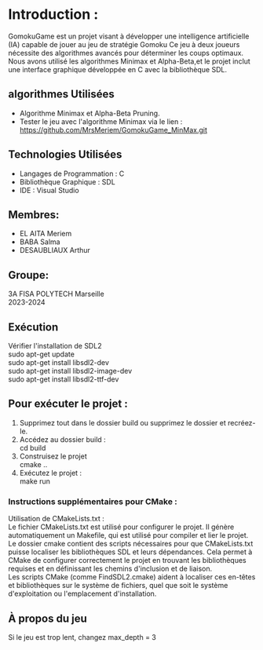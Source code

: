 # **Introduction :**

GomokuGame est un projet visant à développer une intelligence artificielle (IA) 
capable de jouer au jeu de stratégie Gomoku Ce jeu à deux joueurs nécessite des 
algorithmes avancés pour déterminer les coups optimaux. Nous avons utilisé les algorithmes 
Minimax et Alpha-Beta,et le projet inclut une interface graphique développée en C avec 
la bibliothèque SDL.  

##  algorithmes Utilisées
- Algorithme Minimax et Alpha-Beta Pruning.
- Tester le jeu avec l'algorithme Minimax via le lien :
  https://github.com/MrsMeriem/GomokuGame_MinMax.git
  
## Technologies Utilisées  
- Langages de Programmation : C   
- Bibliothèque Graphique : SDL   
- IDE : Visual Studio   


## Membres:  
- EL AITA Meriem   
- BABA Salma   
- DESAUBLIAUX Arthur  
## Groupe:    
3A FISA POLYTECH Marseille  
2023-2024   
   
## Exécution  
Vérifier l'installation de SDL2   
sudo apt-get update   
sudo apt-get install libsdl2-dev   
sudo apt-get install libsdl2-image-dev   
sudo apt-get install libsdl2-ttf-dev   


## Pour exécuter le projet :   
1. Supprimez tout dans le dossier build ou supprimez le dossier et recréez-le.   
2. Accédez au dossier build :   
cd build   
3. Construisez le projet   
cmake ..   
4. Exécutez le projet :   
make run    

### Instructions supplémentaires pour CMake :   
Utilisation de CMakeLists.txt :   
Le fichier CMakeLists.txt est utilisé pour configurer le projet. Il génère automatiquement un Makefile,
qui est utilisé pour compiler et lier le projet.   
Le dossier cmake contient des scripts nécessaires pour que CMakeLists.txt puisse localiser les bibliothèques 
SDL et leurs dépendances. Cela permet à CMake de configurer correctement le projet en trouvant les bibliothèques 
requises et en définissant les chemins d'inclusion et de liaison.   
Les scripts CMake (comme FindSDL2.cmake) aident à localiser ces en-têtes et bibliothèques sur le système de fichiers,
quel que soit le système d'exploitation ou l'emplacement d'installation.   

## À propos du jeu   
Si le jeu est trop lent, changez max_depth = 3
